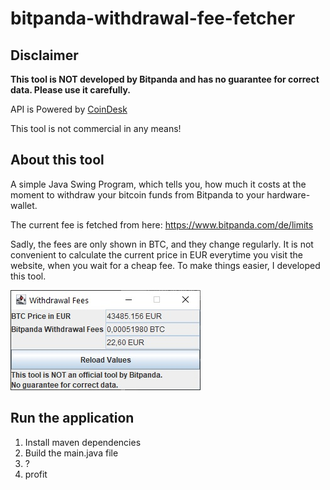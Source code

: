 # bitpanda-withdrawal-fee-fetcher

## Disclaimer
**This tool is NOT developed by Bitpanda and has no guarantee for correct data. Please use it carefully.**

API is Powered by [CoinDesk](https://www.coindesk.com/price/bitcoin)

This tool is not commercial in any means!

## About this tool
A simple Java Swing Program, which tells you, how much it costs at the moment to withdraw your bitcoin funds from Bitpanda to your hardware-wallet.

The current fee is fetched from here: https://www.bitpanda.com/de/limits

Sadly, the fees are only shown in BTC, and they change regularly. It is not convenient to calculate the current price in EUR everytime you visit the website, when you wait for a cheap fee.
To make things easier, I developed this tool.

![Picture of tool](./img/screenshot.jpg?raw=true "Optional Title")


## Run the application
1. Install maven dependencies
2. Build the main.java file
3. ?
4. profit

